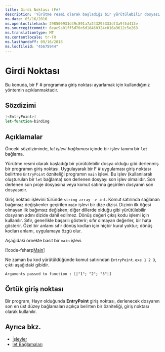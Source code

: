 ```yaml
---
title: Girdi Noktası (F#)
description: 'Yürütme resmi olarak başladığı bir yürütülebilir dosyası olarak derlenmiş bir F # programına giriş noktası kurmayı öğrenin.'
ms.date: 05/16/2016
ms.openlocfilehash: 298500931d49c891a7a243295333df3a9f5d413e
ms.sourcegitcommit: 6eac9a01ff5d70c6d18460324c016a3612c5e268
ms.translationtype: MT
ms.contentlocale: tr-TR
ms.lasthandoff: 09/16/2018
ms.locfileid: "45675944"
---
```

# <a name="entry-point"></a>Girdi Noktası

Bu konuda, bir F # programına giriş noktası ayarlamak için kullandığınız yöntemin açıklanmaktadır.

## <a name="syntax"></a>Sözdizimi

```fsharp
[<EntryPoint>]
let-function-binding
```

## <a name="remarks"></a>Açıklamalar

Önceki sözdiziminde, *let işlevi bağlaması* içinde bir işlev tanımı bir `let` bağlama.

Yürütme resmi olarak başladığı bir yürütülebilir dosya olduğu gibi derlenmiş bir programın giriş noktası. Uygulayarak bir F # uygulaması giriş noktası belirtme `EntryPoint` özniteliği programın `main` işlevi. Bu işlev (kullanılarak oluşturulan bir `let` bağlama) son derlenen dosyayı son işlev olmalıdır. Son derlenen son proje dosyasına veya komut satırına geçirilen dosyanın son dosyasıdır.

Giriş noktası işlevini türünde `string array -> int`. Komut satırında sağlanan bağımsız değişkenler geçirilen `main` işlevi bir dize dizisi. Dizinin ilk öğesi olmayan ilk bağımsız değişken; diğer dillerde olduğu gibi yürütülebilir dosyanın adını dizide dahil edilmez. Dönüş değeri çıkış kodu işlemi için kullanılır. Sıfır, genellikle başarılı gösterir; sıfır olmayan değerler, bir hata gösterir. Özel bir anlamı sıfır dönüş kodları için hiçbir kural yoktur; dönüş kodları anlamı, uygulamaya özgü olur.

Aşağıdaki örnekte basit bir `main` işlevi.

[!code-fsharp[Main](../../../../samples/snippets/fsharp/entry-point/snippet501.fs)]

Ne zaman bu kod yürütüldüğünde komut satırından `EntryPoint.exe 1 2 3`, çıktı aşağıdaki gibidir.

```console
Arguments passed to function : [|"1"; "2"; "3"|]
```

## <a name="implicit-entry-point"></a>Örtük giriş noktası

Bir program, Hayır olduğunda **EntryPoint** giriş noktası, derlenecek dosyanın son en üst düzey bağlamaları açıkça belirten bir özniteliği, giriş noktası olarak kullanılır.

## <a name="see-also"></a>Ayrıca bkz.

- [İşlevler](index.md)
- [let Bağlamaları](let-bindings.md)
